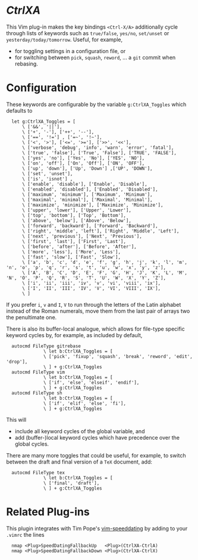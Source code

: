 *CtrlXA*
=========

This Vim plug-in makes the key bindings `<Ctrl-X/A>` additionally cycle through lists of keywords such as `true/false`, `yes/no`, `set/unset` or `yesterday/today/tomorrow`.
Useful, for example,

- for toggling settings in a configuration file, or
- for switching between `pick`, `squash`, `reword`, ... a `git` commit when rebasing.

# Configuration

These keywords are configurable by the variable `g:CtrlXA_Toggles` which defaults to

```vim
  let g:CtrlXA_Toggles = [
      \ ['&&', '||'],
      \ ['+', '-'], ['++', '--'],
      \ ['==', '!='] , ['=~', '!~'],
      \ ['<', '>'], ['<=', '>='], ['>>', '<<'],
      \ ['verbose', 'debug', 'info', 'warn', 'error', 'fatal'],
      \ ['true', 'false'], ['True', 'False'], ['TRUE', 'FALSE'],
      \ ['yes', 'no'], ['Yes', 'No'], ['YES', 'NO'],
      \ ['on', 'off'], ['On', 'Off'], ['ON', 'OFF'],
      \ ['up', 'down'], ['Up', 'Down'] ,['UP', 'DOWN'],
      \ ['set', 'unset'],
      \ ['is', 'isnot'] ,
      \ ['enable', 'disable'], ['Enable', 'Disable'],
      \ ['enabled', 'disabled'], ['Enabled', 'Disabled'],
      \ ['maximum', 'minimum'], ['Maximum', 'Minimum'],
      \ ['maximal', 'minimal'], ['Maximal', 'Minimal'],
      \ ['maximize', 'minimize'], ['Maximize', 'Minimize'],
      \ ['upper', 'lower'], ['Upper', 'Lower'],
      \ ['top', 'bottom'], ['Top', 'Bottom'],
      \ ['above', 'below'], ['Above', 'Below'],
      \ ['forward', 'backward'], ['Forward', 'Backward'],
      \ ['right', 'middle', 'left'], ['Right', 'Middle', 'Left'],
      \ ['next', 'previous'], ['Next', 'Previous'],
      \ ['first', 'last'], ['First', 'Last'],
      \ ['before', 'after'], ['Before', 'After'],
      \ ['more', 'less'], ['More', 'Less'],
      \ ['fast', 'slow'], ['Fast', 'Slow'],
      \ ['a', 'b', 'c', 'd', 'e', 'f', 'g', 'h', 'j', 'k', 'l', 'm', 'n', 'o', 'p', 'q', 'r', 's', 't', 'u', 'w', 'x', 'y', 'z'],
      \ ['A', 'B', 'C', 'D', 'E', 'F', 'G', 'H', 'J', 'K', 'L', 'M', 'N', 'O', 'P', 'Q', 'R', 'S', 'T', 'U', 'W', 'X', 'Y', 'Z'],
      \ ['i', 'ii', 'iii', 'iv', 'v', 'vi', 'viii', 'ix'],
      \ ['I', 'II', 'III', 'IV', 'V', 'VI', 'VIII', 'IX'],
      \ ]
```

If you prefer `i`, `v` and `I`, `V` to run through the letters of the Latin alphabet instead of the Roman numerals, move them from the last pair of arrays two the penultimate one.

There is also its buffer-local analogue, which allows for file-type specific
keyword cycles by, for example, as included by default,

```vim
  autocmd FileType gitrebase
              \ let b:CtrlXA_Toggles = [
              \ ['pick', 'fixup', 'squash', 'break', 'reword', 'edit', 'drop'],
              \ ] + g:CtrlXA_Toggles
  autocmd FileType vim
              \ let b:CtrlXA_Toggles = [
              \ ['if', 'else', 'elseif', 'endif'],
              \ ] + g:CtrlXA_Toggles
  autocmd FileType sh
              \ let b:CtrlXA_Toggles = [
              \ ['if', 'elif', 'else', 'fi'],
              \ ] + g:CtrlXA_Toggles
```
This will

- include all keyword cycles of the global variable, and
- add (buffer-)local keyword cycles which have precedence over the global cycles.

There are many more toggles that could be useful, for example, to switch between the draft and final version of a `TeX` document, add:
```vim
  autocmd FileType tex
              \ let b:CtrlXA_Toggles = [
              \ ['final', 'draft'],
              \ ] + g:CtrlXA_Toggles
```

# Related Plug-ins

This plugin integrates with Tim Pope's [vim-speeddating](https://github.com/tpope/vim-speeddating) by adding to your `.vimrc` the lines

```vim
  nmap <Plug>SpeedDatingFallbackUp   <Plug>(CtrlXA-CtrlA)
  nmap <Plug>SpeedDatingFallbackDown <Plug>(CtrlXA-CtrlX)
```

